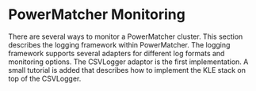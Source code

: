 # PowerMatcher Monitoring 

There are several ways to monitor a PowerMatcher cluster. This section describes the logging framework within PowerMatcher. The logging framework supports several adapters for different log formats and monitoring options. The CSVLogger adaptor is the first implementation. A small tutorial is added that describes how to implement the KLE stack on top of the CSVLogger.
